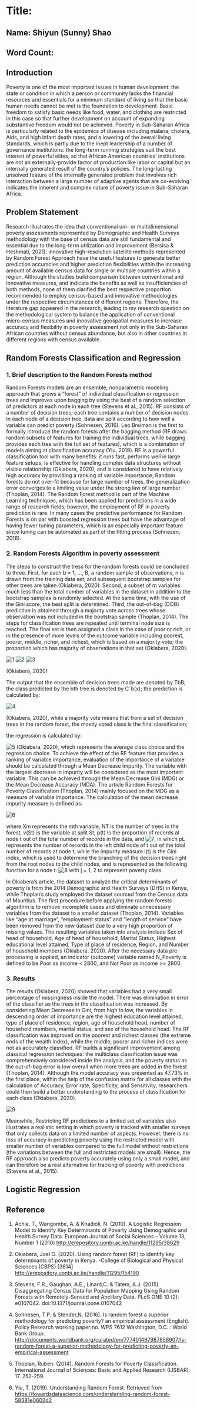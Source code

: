 # Title: 

## Name: Shiyun (Sunny) Shao
## Word Count:  




## Introduction

Poverty is one of the most important issues in human development: the state or condition in which a person or community lacks the financial resources and essentials for a minimum standard of living so that the basic human needs cannot be met is the foundation to development. Basic freedom to satisfy basic needs like food, water, and clothing are restricted in this case so that further development on account of expanding substantive freedom would not be achieved. Poverty in Sub-Saharan Africa is particularly related to the epidemics of disease including malaria, cholera, Aids, and high infant death rates, and a lowering of the overall living standards, which is partly due to the inept leadership of a number of governance institutions: the long-term running strategies suit the best interest of powerful elites, so that African American countries’ institutions are not an externally-provide factor of production like labor or capital but an internally generated result of the country’s policies. The long-lasting unsolved feature of the internally generated problem that involves rich interaction between a large number of adaptive agents that are co-evolving indicates the inherent and complex nature of poverty issue in Sub-Saharan Africa.

## Problem Statement

Research illustrates the idea that conventional uni- or multidimensional poverty assessments represented by Demographic and Health Surveys methodology with the base of census data are still fundamental and essential due to the long-term utilization and improvement (Bersisa & Heshmati, 2021); innovative high-resolution satellite methods represented by Random Forest Approach have the useful features to generate better prediction accuracies and higher prediction flexibilities within the increasing amount of available census data for single or multiple countries within a region. Although the studies build comparison between conventional and innovative measures, and indicate the benefits as well as insufficiencies of both methods, none of them clarified the best respective proportion recommended to employ census-based and innovative methodologies under the respective circumstances of different regions. Therefore, the literature gap appeared in the research, leading to my research question on the methodological system to balance the application of conventional micro-census measures and innovative geospatial measures to increase accuracy and flexibility in poverty assessment not only in the Sub-Saharan African countries without census abundance, but also in other countries in different regions with census available.

## Random Forests Classification and Regression


### 1.	Brief description to the Random Forests method

Random Forests models are an ensemble, nonparametric modeling approach that grows a “forest” of individual classification or regression trees and improves upon bagging by using the best of a random selection of predictors at each node in each tree (Stevens et al., 2015). RF consists of a number of decision trees; each tree contains a number of decision nodes. In each node of a decision tree, data are split according to how well a variable can predict poverty (Sohnesen, 2016). Leo Breiman is the first to formally introduce the random forests after the bagging method (RF draws random subsets of features for training the individual trees, while bagging provides each tree with the full set of features), which is a combination of models aiming at classification accuracy (Yiu, 2019). RF is a powerful classification tool with many benefits: it runs fast, performs well in large feature setups, is effective for handling complex data structures without visible relationship (Okiabera, 2020), and is considered to have relatively high accuracy by providing a ranking of variable importance; Random forests do not over-fit because for large number of trees, the generalization error converges to a limiting value under the strong law of large number (Thoplan, 2014). The Random Forest method is part of the Machine Learning techniques, which has been applied for predictions in a wide range of research fields; however, the employment of RF in poverty prediction is rare. In many cases the predictive performance for Random Forests is on par with boosted regression trees but have the advantage of having fewer tuning parameters, which is an especially important feature since tuning can be automated as part of the fitting process (Sohnesen, 2016).


### 2.	Random Forests Algorithm in poverty assessment

The steps to construct the tress for the random forests could be concluded to three. First, for each b = 1, …, B, a random sample of observations, n is drawn from the training data set, and subsequent bootstrap samples for other trees are taken (Okiabera, 2020). Second, a subset of m variables much less than the total number of variables in the dataset in addition to the bootstrap samples is randomly selected. At the same time, with the use of the Gini score, the best split is determined. Third, the out-of-bag (OOB) prediction is obtained through a majority vote across trees whose observation was not included in the bootstrap sample (Thoplan, 2014). The steps for classification trees are repeated until terminal node size is reached. The final set is then assigned a class in the case of poor or rich, or in the presence of more levels of the outcome variable including poorest, poorer, middle, richer, and richest, which is based on a majority vote; the proportion which has majority of observations in that set (Okiabera, 2020).

![1](https://user-images.githubusercontent.com/78276966/115510175-fba90000-a2b1-11eb-829d-0096d4f45bc7.jpg)
![2](https://user-images.githubusercontent.com/78276966/115510177-fd72c380-a2b1-11eb-9317-810b0109b8ce.jpg)
![3](https://user-images.githubusercontent.com/78276966/115510181-fea3f080-a2b1-11eb-8bbe-548e82d9a495.png)

(Okiabera, 2020)

The output that the ensemble of decision trees made are denoted by TbB; the class predicted by the bth tree is denoted by Cˆb(x); the prediction is calculated by: 

![4](https://user-images.githubusercontent.com/78276966/115510184-006db400-a2b2-11eb-9330-30d951ac32ca.png)

(Okiabera, 2020), while a majority vote means that from a set of decision trees in the random forest, the mostly voted class is the final classification; 

the regression is calculated by:  

![5](https://user-images.githubusercontent.com/78276966/115510190-01064a80-a2b2-11eb-92e4-fcb10cde88ca.png)
(Okiabera, 2020), which represents the average class choice and the regression choice. 
To achieve the effect of the RF feature that provides a ranking of variable importance, evaluation of the importance of a variable should be calculated through a Mean Decrease Impurity. The variable with the largest decrease in impurity will be considered as the most important variable. This can be achieved through the Mean Decrease Gini (MDG) or the Mean Decrease Accuracy (MDA). The article Random Forests for Poverty Classification (Thoplan, 2014) mainly focused on the MDG as a measure of variable importance. The calculation of the mean decrease impurity measure is defined as: 

![6](https://user-images.githubusercontent.com/78276966/115510199-0368a480-a2b2-11eb-8035-c5bd3a9c20d0.png)

where Xm represents the mth variable, NT is the number of trees in the forest, v(St) is the variable at split St, p(t) is the proportion of records at node t out of the total number of records in the data, and ![7](https://user-images.githubusercontent.com/78276966/115510206-0499d180-a2b2-11eb-9637-be887e83a1b8.png), in which pL represents the number of records in the left child node of t out of the total number of records at node t, while the impurity measure i(t) is the Gini index, which is used to determine the branching of the decision trees right from the root nodes to the child nodes, and is represented as the following function for a node t: ![8](https://user-images.githubusercontent.com/78276966/115510212-05326800-a2b2-11eb-8c93-8bec9520d0c9.png)
with j = 1, 2 to represent poverty class. 

In Okiabera’s article, the dataset to analyze the critical determinants of poverty is from the 2014 Demographic and Health Surveys (DHS) in Kenya, while Thoplan’s study employed the dataset sourced from the Census data of Mauritius. The first procedure before applying the random forests algorithm is to remove incomplete cases and eliminate unnecessary variables from the dataset to a smaller dataset (Thoplan, 2014). Variables like “age at marriage”, “employment status” and “length of service” have been removed from the new dataset due to a very high proportion of missing values. The resulting variables taken into analysis include Sex of head of household, Age of head of household, Marital Status, Highest educational level attained, Type of place of residence, Region, and Number of household members (Okiabera, 2020). After the necessary data pre-processing is applied, an indicator (outcome) variable named N_Poverty is defined to be Poor as income < 2800, and Not Poor as income >= 2800. 


### 3.	Results

The results (Okiabera, 2020) showed that variables had a very small percentage of missingness inside the model. There was elimination in error of the classifier as the trees in the classification was increased. By considering Mean Decrease in Gini, from high to low, the variables in descending order of importance are the highest education level attained, type of place of residence, region, age of household head, number of household members, marital status, and sex of the household head. The RF classification was improved on the poorest and richest classes (the extreme ends of the wealth index), while the middle, poorer and richer indices were not as accurately classified. RF builds a significant improvement among classical regression techniques: the multiclass classification issue was comprehensively considered inside the analysis, and the poverty status as the out-of-bag error is low overall when more trees are added in the forest (Thoplan, 2014). Although the model accuracy was presented as 47.73% in the first place, within the help of the confusion matrix for all classes with the calculation of Accuracy, Error rate, Specificity, and Sensitivity, researchers could then build a better understanding to the process of classification for each class (Okiabera, 2020). 

![9](https://user-images.githubusercontent.com/78276966/115512059-21cf9f80-a2b4-11eb-89d7-21928e58820d.png)

Meanwhile, Restricting RF predictions to a limited set of variables also illustrates a realistic setting in which poverty is tracked with smaller surveys that only collects data on a limited number of aspects. However, there is no loss of accuracy in predicting poverty using the restricted model with smaller number of variables compared to the full model without restrictions (the variations between the full and restricted models are small). Hence, the RF approach also predicts poverty accurately using only a small model, and can therefore be a real alternative for tracking of poverty with predictions (Stevens et al., 2015). 

 
## Logistic Regression



## Reference

1.	Achia, T., Wangombe, A. & Khadioli, N. (2010). A Logistic Regression Model to Identify Key Determinants of Poverty Using Demographic and Health Survey Data. European Journal of Social Sciences – Volume 13, Number 1 (2010)
http://erepository.uonbi.ac.ke/handle/11295/38629

1.	Okiabera, Joel O. (2020). Using random forest (RF) to identify key determinants of poverty in Kenya. -College of Biological and Physical Sciences (CBPS) [3614] http://erepository.uonbi.ac.ke/handle/11295/154190

2.	Stevens, F.R., Gaughan, A.E., Linard,C. & Tatem, A.J. (2015). Disaggregating Census Data for Population Mapping Using Random Forests with Remotely-Sensed and Ancillary Data. PLoS ONE 10 (2): e0107042.
doi:10.1371/journal.pone.0107042

3.	Sohnesen, T.P. & Stender,N. (2016). Is random forest a superior methodology for predicting poverty? an empirical assessment (English). Policy Research working paper;no. WPS 7612 Washington, D.C. : World Bank Group. http://documents.worldbank.org/curated/en/777401467987858907/Is-random-forest-a-superior-methodology-for-predicting-poverty-an-empirical-assessment

4.	Thoplan, Ruben. (2014). Random Forests for Poverty Classification. International Journal of Sciences: Basic and Applied Research (IJSBAR). 17. 252-259.

5.	Yiu, T. (2019). Understanding Random Forest. Retrieved from
https://towardsdatascience.com/understanding-random-forest-58381e0602d2


